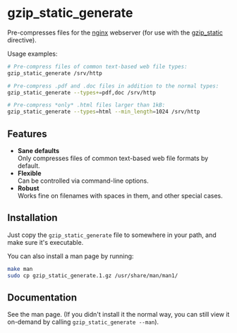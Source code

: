 # gzip_static_generate

Pre-compresses files for the [nginx](http://nginx.org/) webserver (for use with the [gzip_static](http://nginx.org/en/docs/http/ngx_http_gzip_static_module.html#gzip_static) directive).

Usage examples:

```sh
# Pre-compress files of common text-based web file types:
gzip_static_generate /srv/http

# Pre-compress .pdf and .doc files in addition to the normal types:
gzip_static_generate --types+=pdf,doc /srv/http

# Pre-compress *only* .html files larger than 1kB:
gzip_static_generate --types=html --min_length=1024 /srv/http
```

## Features

* **Sane defaults**  
  Only compresses files of common text-based web file formats by default.
* **Flexible**  
  Can be controlled via command-line options.
* **Robust**  
  Works fine on filenames with spaces in them, and other special cases.

## Installation

Just copy the `gzip_static_generate` file to somewhere in your path, and make sure it's executable.

You can also install a man page by running:
```sh
make man
sudo cp gzip_static_generate.1.gz /usr/share/man/man1/
```

## Documentation

See the man page. (If you didn't install it the normal way, you can still view it on-demand by calling `gzip_static_generate --man`).
